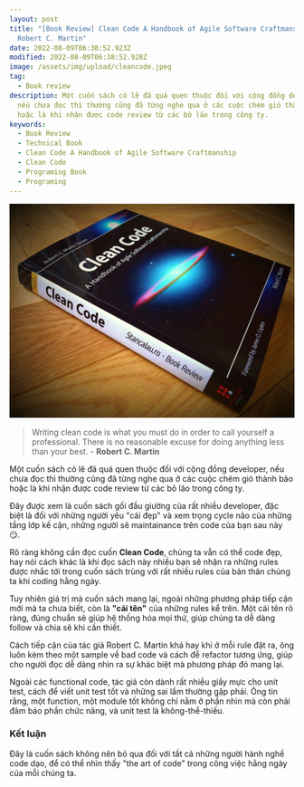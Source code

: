 ```yaml
---
layout: post
title: "[Book Review] Clean Code A Handbook of Agile Software Craftmanship -
  Robert C. Martin"
date: 2022-08-09T06:38:52.923Z
modified: 2022-08-09T06:38:52.928Z
image: /assets/img/upload/cleancode.jpeg
tag:
  - Book review
description: Một cuốn sách có lẽ đã quá quen thuộc đối với cộng đồng developer,
  nếu chưa đọc thì thường cũng đã từng nghe qua ở các cuộc chém gió thành bão
  hoặc là khi nhận được code review từ các bô lão trong công ty.
keywords:
  - Book Review
  - Technical Book
  - Clean Code A Handbook of Agile Software Craftmanship
  - Clean Code
  - Programing Book
  - Programing
---
```

![Clean Code A Handbook of Agile Software Craftmanship - Robert C. Martin](/assets/img/upload/cleancode.jpeg "Clean Code A Handbook of Agile Software Craftmanship - Robert C. Martin")



> Writing clean code is what you must do in order to call yourself a professional. There is no reasonable excuse for doing anything less than your best. - **Robert C. Martin**



Một cuốn sách có lẽ đã quá quen thuộc đối với cộng đồng developer, nếu chưa đọc thì thường cũng đã từng nghe qua ở các cuộc chém gió thành bão hoặc là khi nhận được code review từ các bô lão trong công ty.

Đây được xem là cuốn sách gối đầu giường của rất nhiều developer, đặc biệt là đối với những người yêu "cái đẹp" và xem trọng cycle não của những tầng lớp kế cận, những người sẽ maintainance trên code của bạn sau này 😏.



Rõ ràng không cần đọc cuốn **Clean Code**, chúng ta vẫn có thể code đẹp, hay nói cách khác là khi đọc sách này nhiều bạn sẽ nhận ra những rules được nhắc tới trong cuốn sách trùng với rất nhiều rules của bản thân chúng ta khi coding hằng ngày.

Tuy nhiên giá trị mà cuốn sách mang lại, ngoài những phương pháp tiếp cận mới mà ta chưa biết, còn là **"cái tên"** của những rules kể trên. Một cái tên rõ ràng, đúng chuẩn sẽ giúp hệ thống hóa mọi thứ, giúp chúng ta dễ dàng follow và chia sẽ khi cần thiết.



Cách tiếp cận của tác giả Robert C. Martin khá hay khi ở mỗi rule đặt ra, ông luôn kèm theo một sample về bad code và cách để refactor tương ứng, giúp cho người đọc dễ dàng nhìn ra sự khác biệt mà phương pháp đó mang lại.

Ngoài các functional code, tác giả còn dành rất nhiều giấy mực cho unit test, cách để viết unit test tốt và những sai lầm thường gặp phải. Ông tin rằng, một function, một module tốt không chỉ nằm ở phần nhìn mà còn phải đảm bảo phần chức năng, và unit test là không-thể-thiếu.



### K﻿ết luận

Đây là cuốn sách không nên bỏ qua đối với tất cả những người hành nghề code dạo, để có thể nhìn thấy "the art of code" trong công việc hằng ngày của mỗi chúng ta.